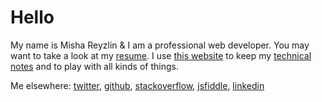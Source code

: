 # Hello

My name is Misha Reyzlin & I am a professional web developer. You may want to take a look at my [resume][2]. I use [this website][3] to keep my [technical notes][4] and to play with all kinds of things.

Me elsewhere: [twitter](http://twitter.com/gryzzly), [github](http://github.com/gryzzly), [stackoverflow](http://stackoverflow.com/users/236135/gryzzly), [jsfiddle](http://jsfiddle.net/user/gryzzly), [linkedin](http://linkedin.com/in/mishareyzlin)

 [1]: /about
 [2]: /cv.html
 [3]: /colophon
 [4]: /notes
 [5]: /apis
